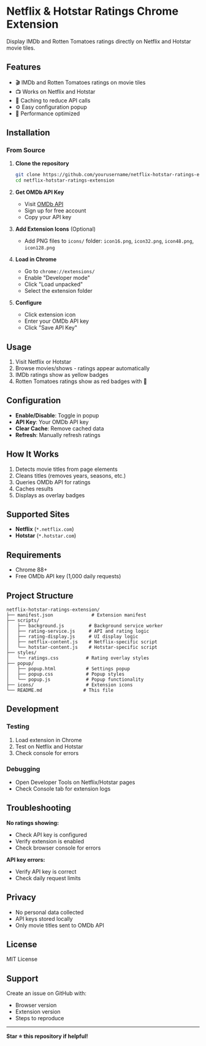# Netflix & Hotstar Ratings Chrome Extension

Display IMDb and Rotten Tomatoes ratings directly on Netflix and Hotstar movie tiles.

## Features

- 🎬 IMDb and Rotten Tomatoes ratings on movie tiles
- 📺 Works on Netflix and Hotstar
- 💾 Caching to reduce API calls
- ⚙️ Easy configuration popup
- 🚀 Performance optimized

## Installation

### From Source

1. **Clone the repository**
   ```bash
   git clone https://github.com/yourusername/netflix-hotstar-ratings-extension.git
   cd netflix-hotstar-ratings-extension
   ```

2. **Get OMDb API Key**
   - Visit [OMDb API](https://www.omdbapi.com/apikey.aspx)
   - Sign up for free account
   - Copy your API key

3. **Add Extension Icons** (Optional)
   - Add PNG files to `icons/` folder: `icon16.png`, `icon32.png`, `icon48.png`, `icon128.png`

4. **Load in Chrome**
   - Go to `chrome://extensions/`
   - Enable "Developer mode"
   - Click "Load unpacked"
   - Select the extension folder

5. **Configure**
   - Click extension icon
   - Enter your OMDb API key
   - Click "Save API Key"

## Usage

1. Visit Netflix or Hotstar
2. Browse movies/shows - ratings appear automatically
3. IMDb ratings show as yellow badges
4. Rotten Tomatoes ratings show as red badges with 🍅

## Configuration

- **Enable/Disable**: Toggle in popup
- **API Key**: Your OMDb API key
- **Clear Cache**: Remove cached data
- **Refresh**: Manually refresh ratings

## How It Works

1. Detects movie titles from page elements
2. Cleans titles (removes years, seasons, etc.)
3. Queries OMDb API for ratings
4. Caches results
5. Displays as overlay badges

## Supported Sites

- **Netflix** (`*.netflix.com`)
- **Hotstar** (`*.hotstar.com`)

## Requirements

- Chrome 88+
- Free OMDb API key (1,000 daily requests)

## Project Structure

```
netflix-hotstar-ratings-extension/
├── manifest.json              # Extension manifest
├── scripts/
│   ├── background.js         # Background service worker
│   ├── rating-service.js     # API and rating logic
│   ├── rating-display.js     # UI display logic
│   ├── netflix-content.js    # Netflix-specific script
│   └── hotstar-content.js    # Hotstar-specific script
├── styles/
│   └── ratings.css          # Rating overlay styles
├── popup/
│   ├── popup.html           # Settings popup
│   ├── popup.css            # Popup styles
│   └── popup.js             # Popup functionality
├── icons/                   # Extension icons
└── README.md               # This file
```

## Development

### Testing
1. Load extension in Chrome
2. Test on Netflix and Hotstar
3. Check console for errors

### Debugging
- Open Developer Tools on Netflix/Hotstar pages
- Check Console tab for extension logs

## Troubleshooting

**No ratings showing:**
- Check API key is configured
- Verify extension is enabled
- Check browser console for errors

**API key errors:**
- Verify API key is correct
- Check daily request limits

## Privacy

- No personal data collected
- API keys stored locally
- Only movie titles sent to OMDb API

## License

MIT License

## Support

Create an issue on GitHub with:
- Browser version
- Extension version
- Steps to reproduce

---

**Star ⭐ this repository if helpful!**
